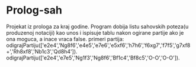 # Prolog-sah
Projekat iz prologa za kraj godine. Program dobija listu sahovskih poteza(u produzenoj notaciji) kao unos i ispisuje tablu nakon ogirane partije ako je ona moguca, a inace vraca false.
primeri partija:
odigrajPartiju(['e2e4','Ng8f6','e4e5','e7e6','e5xf6','h7h6','f6xg7','f7f5','g7xf8+','Rh8xf8','Nb1c3','Qd8h4']).
odigrajPartiju(['e2e4','e7e5','Ng1f3','Ng8f6','Bf1c4','Bf8c5','O-O','O-O']).
